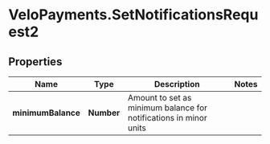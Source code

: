 # VeloPayments.SetNotificationsRequest2

## Properties

Name | Type | Description | Notes
------------ | ------------- | ------------- | -------------
**minimumBalance** | **Number** | Amount to set as minimum balance for notifications in minor units | 


